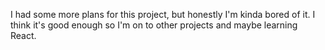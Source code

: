 I had some more plans for this project, but honestly I'm kinda bored of it. I think it's good enough so I'm on to other projects and maybe learning React.